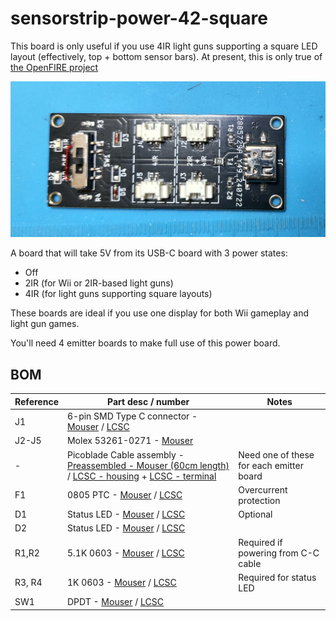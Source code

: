 # sensorstrip-power-42-square

This board is only useful if you use 4IR light guns supporting a square LED layout (effectively, top + bottom sensor bars). At present, this is only true of [the OpenFIRE project](https://openfirelightgun.org/)

![Image of power-42-square board](/resources/power-42-square.jpg)


A board that will take 5V from its USB-C board with 3 power states:

- Off
- 2IR (for Wii or 2IR-based light guns)
- 4IR (for light guns supporting square layouts)

These boards are ideal if you use one display for both Wii gameplay and light gun games.

You'll need 4 emitter boards to make full use of this power board.

## BOM
| Reference | Part desc / number | Notes |
|----------|-------------|-------|
| J1 | 6-pin SMD Type C connector - [Mouser](https://www.mouser.co.uk/ProductDetail/GCT/USB4135-GF-A?qs=Li%252BoUPsLEnt6HRo6RUvaXA%3D%3D) / [LCSC](https://lcsc.com/product-detail/USB-Connectors_DEALON-USB-TYPE-C-007_C2927027.html) |  |
| J2-J5 | Molex 53261-0271  - [Mouser](https://www.mouser.com/ProductDetail/Molex/53261-0271?qs=%252B72YyncTwW%252B8%252BBjraxGf3A%3D%3D) | |
| - | Picoblade Cable assembly - [Preassembled - Mouser (60cm length)](https://www.mouser.com/ProductDetail/Molex/15134-0206?qs=F%2F1Z9SgJL%252BXkfyBT%252BHsQcw%3D%3D) / [LCSC - housing](https://www.lcsc.com/product-detail/_MOLEX-_C293613.html) + [LCSC - terminal](https://www.lcsc.com/product-detail/_MOLEX-_C259763.html) | Need one of these for each emitter board |
| F1 | 0805 PTC - [Mouser](https://www.mouser.com/ProductDetail/Murata-Electronics/PRG21BC0R2MM1RA?qs=makukexe9nzHJ%252Bvxp0S09w%3D%3D) / [LCSC](https://www.lcsc.com/product-detail/_Murata-Electronics-_C184863.html) | Overcurrent protection |
| D1 | Status LED - [Mouser](https://www.mouser.co.uk/ProductDetail/Wurth-Elektronik/150060GS75000?qs=LlUlMxKIyB0UYkq5lDO8nA%3D%3D) / [LCSC](https://www.lcsc.com/product-detail/Light-Emitting-Diodes-LED_Everlight-Elec-19-217-GHC-YR1S2-3T_C72043.html) | Optional |
| D2 | Status LED - [Mouser](https://www.mouser.co.uk/ProductDetail/Lite-On/LTST-C190KFKT?qs=6QHXI9jVcTyVErVIqD1vhg%3D%3D) / [LCSC](https://www.lcsc.com/product-detail/Light-Emitting-Diodes-LED_BrtLed-Bright-LED-Elec-BL-HKC36G-AV-TRB_C165981.html) | |
| R1,R2 | 5.1K 0603 - [Mouser](https://www.mouser.com/ProductDetail/Panasonic/ERJ-3EKF5101V?qs=MVjVSMjNRMqhyossZ5oXsQ%3D%3D) / [LCSC](https://lcsc.com/product-detail/Chip-Resistor-Surface-Mount_PANASONIC-ERJ3EKF5101V_C123727.html) | Required if powering from C-C cable |
| R3, R4 | 1K 0603 - [Mouser](https://www.mouser.co.uk/ProductDetail/Panasonic/ERJ-3EKF1001V?qs=H7k1u0Mp9JTM8yQxOuvoDg%3D%3D) / [LCSC](https://www.lcsc.com/product-detail/Chip-Resistor-Surface-Mount_YAGEO-RC0603FR-071KL_C22548.html) | Required for status LED |
| SW1 | DPDT - [Mouser](https://www.mouser.co.uk/ProductDetail/CK/JS203011SCQN?qs=JjVGa%2FzevDlOFy51fkl7ZQ%3D%3D) / [LCSC](https://www.lcsc.com/product-detail/Slide-Switches_Korean-Hroparts-Elec-K3-2336S-F1_C223869.html) | |
